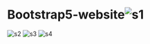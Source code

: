 # Bootstrap5-website![s1](https://user-images.githubusercontent.com/32956051/153283422-c86500d4-cfbe-422e-bd84-2764cb0e8b2a.PNG)
![s2](https://user-images.githubusercontent.com/32956051/153283434-0ef3f0d2-f9ef-4f70-89d6-203face93fd6.PNG)
![s3](https://user-images.githubusercontent.com/32956051/153283441-d0ed195c-1f4b-43d3-a4de-87531e484513.PNG)
![s4](https://user-images.githubusercontent.com/32956051/153283459-ba01277d-39c0-407c-9782-715f2be76f39.PNG)
